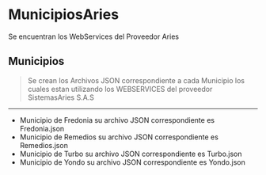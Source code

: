 # MunicipiosAries
Se encuentran los WebServices del Proveedor Aries

## Municipios
> Se crean los Archivos JSON correspondiente a cada  Municipio los cuales estan utilizando los WEBSERVICES del proveedor SistemasAries S.A.S
----
- Municipio de Fredonia su archivo JSON correspondiente es Fredonia.json
- Municipio de Remedios su archivo JSON correspondiente es Remedios.json
- Municipio de Turbo su archivo JSON correspondiente es Turbo.json
- Municipio de Yondo su archivo JSON correspondiente es Yondo.json


